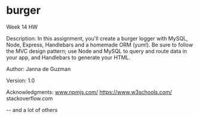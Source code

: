 # burger
Week 14 HW

Description:
In this assignment, you'll create a burger logger with MySQL, Node, Express, Handlebars and a homemade ORM (yum!). Be sure to follow the MVC design pattern; use Node and MySQL to query and route data in your app, and Handlebars to generate your HTML.

Author:
Janna de Guzman


Version: 1.0

Acknowledgments:
www.npmjs.com/
https://www.w3schools.com/
stackoverflow.com

-- and a lot of others
